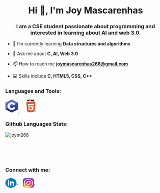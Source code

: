<h1 align="center">Hi 👋, I'm Joy Mascarenhas</h1>
<h3 align="center">I am a CSE student passionate about programming and interested in learning about AI and web 3.0.</h3>

- 🌱 I’m currently learning **Data structures and algorithms**

- 💬 Ask me about **C, AI, Web 3.0**

- 📫 How to reach me **joymascarenhas268@gmail.com**

- 💻 Skills include **C, HTML5, CSS, C++**

<h3 align="left">Languages and Tools:</h3>
<p align="left"> 
  <a href="https://www.cprogramming.com/" target="_blank" rel="noreferrer"> 
    <img src="https://github.com/JoyM268/JoyM268/blob/main/Icons/C.png" alt="c" width="40" height="40"/> 
  </a> 
  &nbsp;
  
  </a> 
  &nbsp;
  <a href="https://developer.mozilla.org/en-US/docs/Web/HTML" target="_blank" rel="noreferrer"> 
    <img src="https://github.com/JoyM268/JoyM268/blob/main/Icons/HTML.png" alt="html5" width="40" height="40"/> 
  </a>
</p>
<h3 align="left">Github Languages Stats:</h3>
<p>
  <img align="left" src="https://github-readme-stats.vercel.app/api/top-langs?username=joym268&show_icons=true&locale=en&layout=compact" alt="joym268" />
</p>
<br>
<br> 
<br>
<br>
<br>
<p>

<h3 align="left">Connect with me:</h3>
<p>
  <a href="https://linkedin.com/in/joy-mascarenhas-378038258">
    <img align="center" src="https://github.com/JoyM268/JoyM268/blob/main/Icons/LinkedIn.png" alt="joy-mascarenhas-378038258"               height="30" width="35" />
  </a>
  &nbsp;
  &nbsp;
  <a href="https://instagram.com/joym.7489" target="blank">
    <img align="center" src="https://github.com/JoyM268/JoyM268/blob/main/Icons/Instagram.png" alt="b" height="30" width="35" />
  </a>
  &nbsp;
</p>
